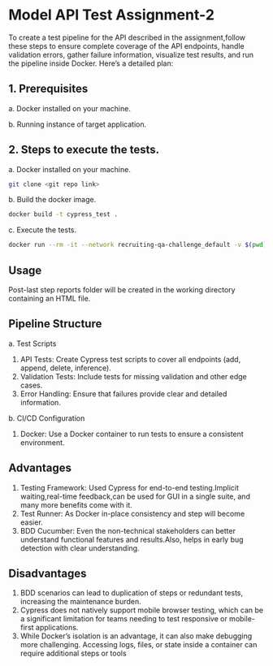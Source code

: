 # Model API Test Assignment-2

To create a test pipeline for the API described in the assignment,follow these steps to ensure complete coverage of the API endpoints, handle validation errors, gather failure information, visualize test results, and run the pipeline inside Docker. Here’s a detailed plan:

## 1. Prerequisites

a. Docker installed on your machine.

b. Running instance of target application.

## 2. Steps to execute the tests.
a. Docker installed on your machine.
```bash
git clone <git repo link>
```
b. Build the docker image.
```bash
docker build -t cypress_test .
```
c. Execute the tests.
```bash
docker run --rm -it --network recruiting-qa-challenge_default -v $(pwd)/reports:/app/cypress/generate-reports cypress_test
```

## Usage
Post-last step reports folder will be created in the working directory containing an HTML file.

## Pipeline Structure
a. Test Scripts

1. API Tests: Create Cypress test scripts to cover all endpoints (add, append, delete, inference).
2. Validation Tests: Include tests for missing validation and other edge cases.
3. Error Handling: Ensure that failures provide clear and detailed information.

b. CI/CD Configuration
1. Docker: Use a Docker container to run tests to ensure a consistent environment.

## Advantages
1. Testing Framework: Used Cypress for end-to-end testing.Implicit waiting,real-time feedback,can be used for GUI in a single suite, and many more benefits come with it.
2. Test Runner: As Docker in-place consistency and step will become easier.
3. BDD Cucumber: Even the non-technical stakeholders can better understand functional features and results.Also, helps in early bug detection with clear understanding.

## Disadvantages
1. BDD scenarios can lead to duplication of steps or redundant tests, increasing the maintenance burden.
2. Cypress does not natively support mobile browser testing, which can be a significant limitation for teams needing to test responsive or mobile-first applications.
3. While Docker’s isolation is an advantage, it can also make debugging more challenging. Accessing logs, files, or state inside a container can require additional steps or tools